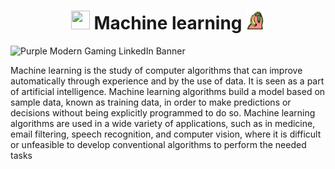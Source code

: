 

<h1 align=center>     <img src="https://raw.githubusercontent.com/jmhobbs/cultofthepartyparrot.com/main/parrots/fiestaparrot.gif" width="30" height="30"/>
  Machine learning     <img src="https://raw.githubusercontent.com/jmhobbs/cultofthepartyparrot.com/main/parrots/bananaparrot.gif" width="30" height="30"/>
 </h1>


![Purple Modern Gaming LinkedIn Banner](https://user-images.githubusercontent.com/75142232/158050235-08e59870-b962-447a-b30a-6360b476f677.png)

Machine learning  is the study of computer algorithms that can improve automatically through experience and by the use of data. It is seen as a part of artificial intelligence. Machine learning algorithms build a model based on sample data, known as training data, in order to make predictions or decisions without being explicitly programmed to do so. Machine learning algorithms are used in a wide variety of applications, such as in medicine, email filtering, speech recognition, and computer vision, where it is difficult or unfeasible to develop conventional algorithms to perform the needed tasks
